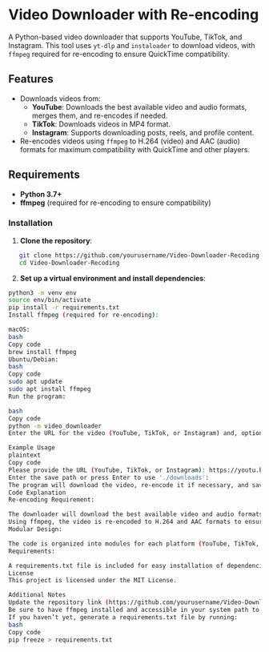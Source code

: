 # Video Downloader with Re-encoding

A Python-based video downloader that supports YouTube, TikTok, and Instagram. This tool uses `yt-dlp` and `instaloader` to download videos, with `ffmpeg` required for re-encoding to ensure QuickTime compatibility.

## Features

- Downloads videos from:
  - **YouTube**: Downloads the best available video and audio formats, merges them, and re-encodes if needed.
  - **TikTok**: Downloads videos in MP4 format.
  - **Instagram**: Supports downloading posts, reels, and profile content.
- Re-encodes videos using `ffmpeg` to H.264 (video) and AAC (audio) formats for maximum compatibility with QuickTime and other players.
  
## Requirements

- **Python 3.7+**
- **ffmpeg** (required for re-encoding to ensure compatibility)

### Installation

1. **Clone the repository**:
``` bash
   git clone https://github.com/yourusername/Video-Downloader-Recoding.git
   cd Video-Downloader-Recoding 
   ```
2. **Set up a virtual environment and install dependencies**:

``` bash
python3 -m venv env
source env/bin/activate
pip install -r requirements.txt
Install ffmpeg (required for re-encoding):

macOS:
bash
Copy code
brew install ffmpeg
Ubuntu/Debian:
bash
Copy code
sudo apt update
sudo apt install ffmpeg
Run the program:

bash
Copy code
python -m video_downloader
Enter the URL for the video (YouTube, TikTok, or Instagram) and, optionally, specify a save path (default is ./downloads).

Example Usage
plaintext
Copy code
Please provide the URL (YouTube, TikTok, or Instagram): https://youtu.be/sampleurl
Enter the save path or press Enter to use './downloads':
The program will download the video, re-encode it if necessary, and save it in the specified location.
Code Explanation
Re-encoding Requirement:

The downloader will download the best available video and audio formats separately if needed.
Using ffmpeg, the video is re-encoded to H.264 and AAC formats to ensure compatibility with most video players, including QuickTime.
Modular Design:

The code is organized into modules for each platform (YouTube, TikTok, Instagram) and utility functions, making it easy to maintain and expand.
Requirements:

A requirements.txt file is included for easy installation of dependencies. The ffmpeg installation is required for re-encoding functionality.
License
This project is licensed under the MIT License.

Additional Notes
Update the repository link (https://github.com/yourusername/Video-Downloader-Recoding.git) with your actual GitHub repository URL.
Be sure to have ffmpeg installed and accessible in your system path to enable re-encoding.
If you haven’t yet, generate a requirements.txt file by running:
bash
Copy code
pip freeze > requirements.txt